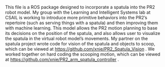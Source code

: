 This file is a ROS package designed to incorporate a spatula into the PR2 robot model. 
My group with the Learning and Intelligent Systems lab at CSAIL is working to introduce more primitive behaviors into the 
PR2’s repertoire (such as serving things with a spatula) and then improving them with machine learning. 
This model allows the PR2 motion planning to base its decisions on the position of the spatula, and also allows user to 
visualize the spatula in the virtual robot model’s movements. My partner on the spatula project wrote code for vision of the 
spatula and objects to scoop, which can be viewed at https://github.com/xnie/PR2_Spatula_Vision . 
We worked together on hard coding the scooping motion, which can be 
viewed at https://github.com/xnie/PR2_arm_spatula_controller .
